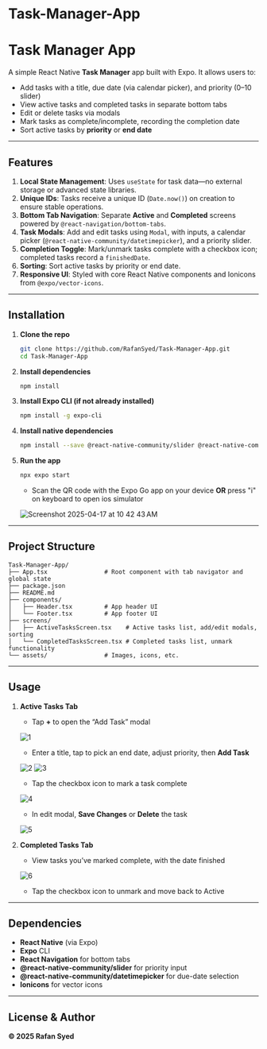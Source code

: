 # Task-Manager-App


# Task Manager App

A simple React Native **Task Manager** app built with Expo. It allows users to:

- Add tasks with a title, due date (via calendar picker), and priority (0–10 slider)
- View active tasks and completed tasks in separate bottom tabs
- Edit or delete tasks via modals
- Mark tasks as complete/incomplete, recording the completion date
- Sort active tasks by **priority** or **end date**

---

## Features

1. **Local State Management**: Uses `useState` for task data—no external storage or advanced state libraries.
2. **Unique IDs**: Tasks receive a unique ID (`Date.now()`) on creation to ensure stable operations.
3. **Bottom Tab Navigation**: Separate **Active** and **Completed** screens powered by `@react-navigation/bottom-tabs`.
4. **Task Modals**: Add and edit tasks using `Modal`, with inputs, a calendar picker (`@react-native-community/datetimepicker`), and a priority slider.
5. **Completion Toggle**: Mark/unmark tasks complete with a checkbox icon; completed tasks record a `finishedDate`.
6. **Sorting**: Sort active tasks by priority or end date.
7. **Responsive UI**: Styled with core React Native components and Ionicons from `@expo/vector-icons`.

---

## Installation

1. **Clone the repo**
   ```bash
   git clone https://github.com/RafanSyed/Task-Manager-App.git
   cd Task-Manager-App
   ```

2. **Install dependencies**
   ```bash
   npm install
   ```

3. **Install Expo CLI (if not already installed)**
   ```bash
   npm install -g expo-cli
   ```

4. **Install native dependencies**
   ```bash
   npm install --save @react-native-community/slider @react-native-community/datetimepicker @react-navigation/native @react-navigation/bottom-tabs react-native-screens react-native-safe-area-context
   ```

5. **Run the app**
   ```bash
   npx expo start
   ```

   - Scan the QR code with the Expo Go app on your device
   **OR**
   press "i" on keyboard to open ios simulator


   ![Screenshot 2025-04-17 at 10 42 43 AM](https://github.com/user-attachments/assets/e70d2b61-a9d7-45ee-9c3c-8032db77b27f)




---

## Project Structure

```
Task-Manager-App/
├── App.tsx                # Root component with tab navigator and global state
├── package.json
├── README.md
├── components/
│   ├── Header.tsx         # App header UI
│   └── Footer.tsx         # App footer UI
├── screens/
│   ├── ActiveTasksScreen.tsx    # Active tasks list, add/edit modals, sorting
│   └── CompletedTasksScreen.tsx # Completed tasks list, unmark functionality
└── assets/                # Images, icons, etc.
```

---

## Usage

<!-- Screenshot: Plus Button (tap "+" to add a new task) -->

1. **Active Tasks Tab**
   - Tap **+** to open the “Add Task” modal
  




   ![1](https://github.com/user-attachments/assets/dd8e0d59-c5ad-4535-aebc-7a15e1f4d080)

   - Enter a title, tap to pick an end date, adjust priority, then **Add Task**
  





   ![2](https://github.com/user-attachments/assets/f3047a88-939a-4d16-8785-343a86663b79)
   ![3](https://github.com/user-attachments/assets/5c771328-2f8f-4da9-b10d-b7bea75811d3)

   - Tap the checkbox icon to mark a task complete
  




   ![4](https://github.com/user-attachments/assets/1ac02932-53f4-4182-b305-dde39a40c776)
   
   - In edit modal, **Save Changes** or **Delete** the task
  




   ![5](https://github.com/user-attachments/assets/e9c184c0-1995-42a9-b611-410c545cc5fa)

   
<!-- Screenshot: Completed Tasks Screen -->

2. **Completed Tasks Tab**
   - View tasks you’ve marked complete, with the date finished
  




   ![6](https://github.com/user-attachments/assets/910573c0-dcd1-4fe0-9664-e6fd63e93128)

   - Tap the checkbox icon to unmark and move back to Active

---

## Dependencies

- **React Native** (via Expo)
- **Expo** CLI
- **React Navigation** for bottom tabs
- **@react-native-community/slider** for priority input
- **@react-native-community/datetimepicker** for due-date selection
- **Ionicons** for vector icons

---

## License & Author

**© 2025 Rafan Syed**

